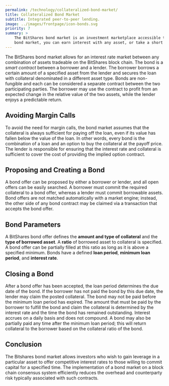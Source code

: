 ```yaml
---
permalink: /technology/collateralized-bond-market/
title: Collateralized Bond Market
subtitle: Integrated peer-to-peer lending.
image: ../images/frontpage/icon-bonds.svg
priority: 7
summary: >
    The BitShares bond market is an investment marketplace accessible to anyone with an internet connection. In the
    bond market, you can earn interest with any asset, or take a short position using any other asset as collateral.
---
```


The BitShares bond market allows for an interest rate market between any combination of assets
tradeable on the BitShares block chain.  The bond is a *smart contract* between a borrower and a
lender.  The borrower borrows a certain amount of a specified asset from the lender and secures the
loan with collateral denominated in a different asset type.  Bonds are non-fungible and each can be
considered a separate contract between the two participating parties.  The borrower may use the
contract to profit from an expected change in the relative value of the two assets, while the lender
enjoys a predictable return.

## Avoiding Margin Calls

To avoid the need for margin calls, the bond market assumes that the collateral is always sufficient
for paying off the loan, even if its value has fallen below the value of the loan.   In other words,
every bond is the combination of a loan and an option to buy the collateral at the payoff price.
The lender is responsible for ensuring that the interest rate and collateral is sufficient to cover
the cost of providing the implied option contract.

## Proposing and Creating a Bond

A bond offer can be proposed by either a borrower or lender, and all open offers can be easily searched.
A borrower must commit the required collateral to a bond offer, whereas a lender must
commit borrowable assets.  Bond offers are not matched automatically with a market engine; instead,
the other side of any bond contract may be claimed via a transaction that accepts the bond offer.

## Bond Parameters

A BitShares bond offer defines the **amount and type of collateral** and the **type of borrowed
asset**.  A **ratio** of borrowed asset to collateral is specified.  A bond offer can be partially
filled at this ratio as long as it is above a specified minimum.  Bonds have a defined **loan period**,
**minimum loan period**, and **interest rate**.

## Closing a Bond

After a bond offer has been accepted, the loan period determines the due date of the bond.  If the
borrower has not paid the bond by this due date, the lender may claim the posted collateral.  The
bond may not be paid before the minimum loan period has expired.  The amount that must be paid by
the borrower to fulfill the bond and claim the collateral is determined by the interest rate and the
time the bond has remained outstanding.  Interest accrues on a daily basis and does not compound.  A
bond may also be partially paid any time after the minimum loan period; this will return collateral
to the borrower based on the collateral ratio of the bond.

## Conclusion

The Bitshares bond market allows investors who wish to gain leverage in a particular asset to offer
competitive interest rates to those willing to commit capital for a specified time.  The
implementation of a bond market on a block chain consensus system efficiently reduces the overhead and
counterparty risk typically associated with such contracts.
